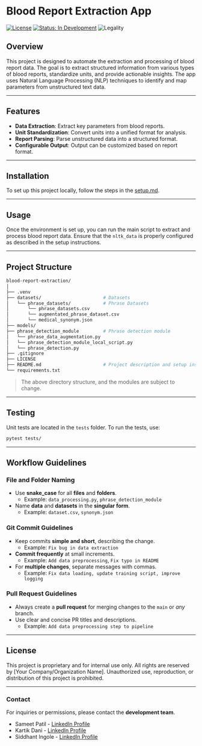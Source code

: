 # Blood Report Extraction App

[![License](https://img.shields.io/badge/License-Proprietary-red)](LICENSE) [![Status: In Development](https://img.shields.io/badge/Status-In%20Development-orange)](https://github.com/sameetpatil5/) ![Legality](https://img.shields.io/badge/Legality-Confidential-red)

## Overview

This project is designed to automate the extraction and processing of blood report data. The goal is to extract structured information from various types of blood reports, standardize units, and provide actionable insights. The app uses Natural Language Processing (NLP) techniques to identify and map parameters from unstructured text data.

---

## Features

- **Data Extraction**: Extract key parameters from blood reports.
- **Unit Standardization**: Convert units into a unified format for analysis.
- **Report Parsing**: Parse unstructured data into a structured format.
- **Configurable Output**: Output can be customized based on report format.

---

## Installation

To set up this project locally, follow the steps in the [setup.md](setup.md).

---

## Usage

Once the environment is set up, you can run the main script to extract and process blood report data. Ensure that the `nltk_data` is properly configured as described in the setup instructions.

---

## Project Structure

```bash
blood-report-extraction/
│
├── .venv 
├── datasets/                       # Datasets
│   └── phrase_datasets/            # Phrase Datasets
│       └── phrase_datasets.csv
│       └── augmentated_phrase_dataset.csv
│       └── medical_synonym.json
├── models/
├── phrase_detection_module         # Phrase detection module
│   └── phrase_data_augmentation.py
│   └── phrase_detection_module_local_script.py
│   └── phrase_detection.py
├── .gitignore
├── LICENSE
├── README.md                       # Project description and setup instructions
└── requirements.txt
```

>The above directory structure, and the modules are subject to change.

---

## Testing

Unit tests are located in the `tests` folder. To run the tests, use:

```bash
pytest tests/
```

---

## Workflow Guidelines

### File and Folder Naming

- Use **snake_case** for all **files** and **folders**.
  - Example: `data_processing.py`, `phrase_detection_module`
- Name **data** and **datasets** in the **singular form**.
  - Example: `dataset.csv`, `synonym.json`

### Git Commit Guidelines

- Keep commits **simple and short**, describing the change.
  - Example: `Fix bug in data extraction`
- **Commit frequently** at small increments.
  - Example: `Add data preprocessing`, `Fix typo in README`
- For **multiple changes**, separate messages with commas.
  - Example: `Fix data loading, update training script, improve logging`

### Pull Request Guidelines

- Always create a **pull request** for merging changes to the `main` or *any* branch.
- Use clear and concise PR titles and descriptions.
  - Example: `Add data preprocessing step to pipeline`

---

## License

This project is proprietary and for internal use only. All rights are reserved by [Your Company/Organization Name]. Unauthorized use, reproduction, or distribution of this project is prohibited.

---

### Contact

For inquiries or permissions, please contact the **development team**.

- Sameet Patil - [LinkedIn Profile](https://www.linkedin.com/in/sameetpatil5)
- Kartik Dani - [LinkedIn Profile](https://www.linkedin.com/in/kartik-dani-06744b257)
- Siddhant Ingole - [LinkedIn Profile](https://www.linkedin.com/in/siddhant-ingole-70b412260/)
